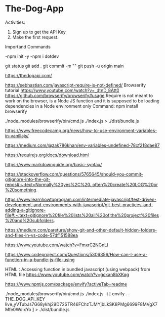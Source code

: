 # The-Dog-App

Activities:

1. Sign up to get the API Key
2. Make the first request.



Importand Commands

-npm init -y
-npm i dotdev

git status
git add .
git commit -m ""
git push -u origin main


https://thedogapi.com/

https://sebhastian.com/javascript-require-is-not-defined/
Browserify tutorial https://www.youtube.com/watch?v=_dtnD_8Att0
https://github.com/browserify/browserify#usage
Require is not meant to work on the browser, is a Node JS function and it is supposed to be loading dependencies in a Node environment only
Command: npm install browserify

./node_modules/browserify/bin/cmd.js ./index.js > ./dist/bundle.js

https://www.freecodecamp.org/news/how-to-use-environment-variables-in-vanillajs/

https://medium.com/@zak786khan/env-variables-undefined-78cf218dae87

https://requirejs.org/docs/download.html

https://www.markdownguide.org/basic-syntax/

https://stackoverflow.com/questions/5765645/should-you-commit-gitignore-into-the-git-repos#:~:text=Normally%20yes%2C%20.,often%20create%20LOG%20or%20something.

https://www.learnhowtoprogram.com/intermediate-javascript/test-driven-development-and-environments-with-javascript/git-best-practices-and-adding-a-gitignore-file#:~:text=gitignore%20file%20lists%20all%20of,the%20project%20files%20and%20subfolders.

https://medium.com/pareture/show-git-and-other-default-hidden-folders-and-files-in-vs-code-57df151588ea

https://www.youtube.com/watch?v=FmxrC2NGnLI

https://www.codeproject.com/Questions/5306356/How-can-I-use-a-function-in-a-bundle-js-file-using

HTML : Accessing function in bundled javascript (using webpack) from HTML file
https://www.youtube.com/watch?v=gckan8bXKqg

https://www.npmjs.com/package/envify?activeTab=readme

./node_modules/browserify/bin/cmd.js ./index.js -t [ envify --THE_DOG_API_KEY live_yVTubJs7G68ykhj29D72STR46FChzTJMYjbLkSK8PMg6699F8MVgX7Mfe0WdixYo ] > ./dist/bundle.js